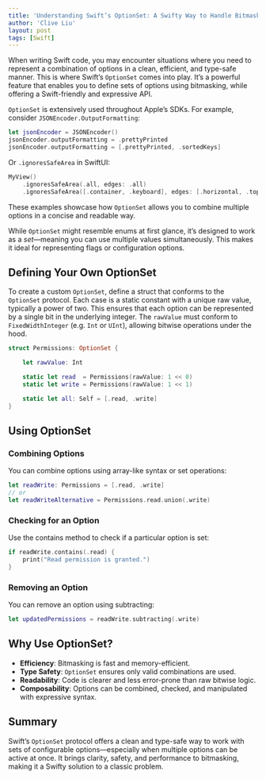 ```yaml
---
title: 'Understanding Swift’s OptionSet: A Swifty Way to Handle Bitmask Flags'
author: 'Clive Liu'
layout: post
tags: [Swift]
---
```


When writing Swift code, you may encounter situations where you need to represent a combination of options in a clean, efficient, and type-safe manner. This is where Swift’s `OptionSet` comes into play. It’s a powerful feature that enables you to define sets of options using bitmasking, while offering a Swift-friendly and expressive API.

`OptionSet` is extensively used throughout Apple’s SDKs. For example, consider `JSONEncoder.OutputFormatting`:

```swift
let jsonEncoder = JSONEncoder()
jsonEncoder.outputFormatting = .prettyPrinted
jsonEncoder.outputFormatting = [.prettyPrinted, .sortedKeys]
```

Or `.ignoresSafeArea` in SwiftUI:

```swift
MyView()
    .ignoresSafeArea(.all, edges: .all)
    .ignoresSafeArea([.container, .keyboard], edges: [.horizontal, .top])
```

These examples showcase how `OptionSet` allows you to combine multiple options in a concise and readable way.  

While `OptionSet` might resemble enums at first glance, it’s designed to work as a _set_—meaning you can use multiple values simultaneously. This makes it ideal for representing flags or configuration options.


## Defining Your Own OptionSet

To create a custom `OptionSet`, define a struct that conforms to the `OptionSet` protocol. Each case is a static constant with a unique raw value, typically a power of two. This ensures that each option can be represented by a single bit in the underlying integer. The `rawValue` must conform to `FixedWidthInteger` (e.g. `Int` or `UInt`), allowing bitwise operations under the hood.

```swift
struct Permissions: OptionSet {

    let rawValue: Int

    static let read  = Permissions(rawValue: 1 << 0)
    static let write = Permissions(rawValue: 1 << 1)

    static let all: Self = [.read, .write]
}
```

## Using OptionSet

### Combining Options

You can combine options using array-like syntax or set operations:

```swift
let readWrite: Permissions = [.read, .write]
// or
let readWriteAlternative = Permissions.read.union(.write)
```

### Checking for an Option

Use the contains method to check if a particular option is set:

```swift
if readWrite.contains(.read) {
    print("Read permission is granted.")
}
```

### Removing an Option

You can remove an option using subtracting:

```swift
let updatedPermissions = readWrite.subtracting(.write)
```

## Why Use OptionSet?

- **Efficiency**: Bitmasking is fast and memory-efficient. 
- **Type Safety**: `OptionSet` ensures only valid combinations are used. 
- **Readability**: Code is clearer and less error-prone than raw bitwise logic. 
- **Composability**: Options can be combined, checked, and manipulated with expressive syntax.

## Summary

Swift’s `OptionSet` protocol offers a clean and type-safe way to work with sets of configurable options—especially when multiple options can be active at once. It brings clarity, safety, and performance to bitmasking, making it a Swifty solution to a classic problem.
